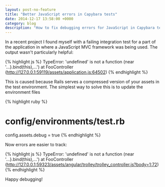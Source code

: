 ```yaml
---
layout: post-no-feature
title: "Better JavaScript errors in Capybara tests"
date: 2014-12-17 13:58:00 +0000
category: blog
description: "How to fix debugging errors for JavaScript in Capybara tests"
---
```


In a recent project I found myself with a failing integration test for a part of the application in where a JavaScript MVC framework was being used. The output wasn't particularly helpful:

{% highlight js %}
TypeError: 'undefined' is not a function (near '...}.bind(this),...')
    at FooController (http://127.0.0.1:59119/assets/application.js:64502)
{% endhighlight %}

This is caused because Rails serves a compressed version of your assets in the test environment. The simplest way to solve this is to update the environment files

{% highlight ruby %}
# config/environments/test.rb
config.assets.debug = true
{% endhighlight %}

Now errors are easier to track:

{% highlight js %}
TypeError: 'undefined' is not a function (near '...}.bind(this),...')
    at FooController (http://127.0.0.1:59323/assets/angular/trolley/trolley_controller.js?body=1:72)
{% endhighlight %}

Happy debugging!
